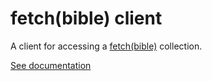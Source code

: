 
# fetch(bible) client

A client for accessing a [fetch(bible)](https://fetch.bible) collection.

[See documentation](https://fetch.bible/access/client/)
